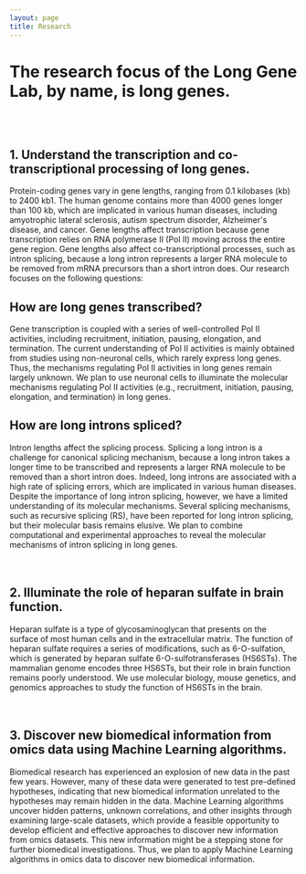 ```yaml
---
layout: page
title: Research 
---
```


# The research focus of the Long Gene Lab, by name, is long genes.
 <br>
 <br>
 
## 1. Understand the transcription and co-transcriptional processing of long genes.<br>
Protein-coding genes vary in gene lengths, ranging from 0.1 kilobases (kb) to 2400 kb1. The human genome contains more than 4000 genes longer than 100 kb, which are implicated in various human diseases, including amyotrophic lateral sclerosis, autism spectrum disorder, Alzheimer's disease, and cancer. Gene lengths affect transcription because gene transcription relies on RNA polymerase II (Pol II) moving across the entire gene region. Gene lengths also affect co-transcriptional processes, such as intron splicing, because a long intron represents a larger RNA molecule to be removed from mRNA precursors than a short intron does. Our research focuses on the following questions: <br>
<!-- ## Question 1: How is chromatin organized in the gene bodies of long genes? <br>
Chromatin is highly organized in the nucleus. During the past decade, our understanding of chromatin organizations is significantly advanced by high-throughput sequencing technologies and imaging technologies. Chromatin organizations, from the higher levels of compartments and chromosome territories to the lower levels of topologically associating domains and enhancer-promoter loops, are crucial for various biological processes, particularly gene transcription. However, we know almost nothing about chromatin organization at gene body regions, where transcription actually happens. This is primarily because the resolutions of current technologies are insufficient to study most genes. For example, due to sequencing cost, most Hi-C data have a resolution of 25-40 kb, but the median length of human genes is 10 kb. Long genes, however, present an ideal model to overcome these limitations. We plan to use long genes as a model to illuminate the basic principles and functions of gene-body chromatin organizations. <br>
<br> -->
## How are long genes transcribed? <br>
Gene transcription is coupled with a series of well-controlled Pol II activities, including recruitment, initiation, pausing, elongation, and termination. The current understanding of Pol II activities is mainly obtained from studies using non-neuronal cells, which rarely express long genes. Thus, the mechanisms regulating Pol II activities in long genes remain largely unknown. We plan to use neuronal cells to illuminate the molecular mechanisms regulating Pol II activities (e.g., recruitment, initiation, pausing, elongation, and termination) in long genes.  <br>
## How are long introns spliced? <br>
Intron lengths affect the splicing process. Splicing a long intron is a challenge for canonical splicing mechanism, because a long intron takes a longer time to be transcribed and represents a larger RNA molecule to be removed than a short intron does. Indeed, long introns are associated with a high rate of splicing errors, which are implicated in various human diseases. Despite the importance of long intron splicing, however, we have a limited understanding of its molecular mechanisms. Several splicing mechanisms, such as recursive splicing (RS), have been reported for long intron splicing, but their molecular basis remains elusive. We plan to combine computational and experimental approaches to reveal the molecular mechanisms of intron splicing in long genes. <br>
<br>
<br>


## 2. Illuminate the role of heparan sulfate in brain function.<br>
Heparan sulfate is a type of glycosaminoglycan that presents on the surface of most human cells and in the extracellular matrix. The function of heparan sulfate requires a series of modifications, such as 6-O-sulfation, which is generated by heparan sulfate 6-O-sulfotransferases (HS6STs). The mammalian genome encodes three HS6STs, but their role in brain function remains poorly understood. We use molecular biology, mouse genetics, and genomics approaches to study the function of HS6STs in the brain. <br> 
<br>
<br>

<!-- Autism spectrum disorder (ASD) is a lifelong developmental disability that affects 1 in 59 children. Hundreds of thousands of families are suffering from ASD. These sufferings can be greatly relieved by therapeutic treatment or cure of ASD. However, this is no cure for ASD so far, largely due to the lack of a good understanding of its molecular mechanisms. These molecular mechanisms are crucial for identifying therapeutic targets. Particularly, a molecular abnormality shared by the large majority of ASD individuals will be an ideal therapeutic target, because it has the potential to help a large portion of ASD individuals. We recently find that misregulation of long genes could be a molecular abnormality shared by the large majority of ASD individuals. We plan to illuminate the role of the misregulation of long genes in ASD etiology. Our research will provide new insights into the molecular mechanisms of ASD and a potential therapeutic target, which will hopefully facilitate the development of ASD treatment and eventually alleviate the suffering of ASD individuals and their families. <br>  -->


## 3. Discover new biomedical information from omics data using Machine Learning algorithms.<br>
Biomedical research has experienced an explosion of new data in the past few years. However, many of these data were generated to test pre-defined hypotheses, indicating that new biomedical information unrelated to the hypotheses may remain hidden in the data. Machine Learning algorithms uncover hidden patterns, unknown correlations, and other insights through examining large-scale datasets, which provide a feasible opportunity to develop efficient and effective approaches to discover new information from omics datasets. This new information might be a stepping stone for further biomedical investigations. Thus, we plan to apply Machine Learning algorithms in omics data to discover new biomedical information. 
<br>
